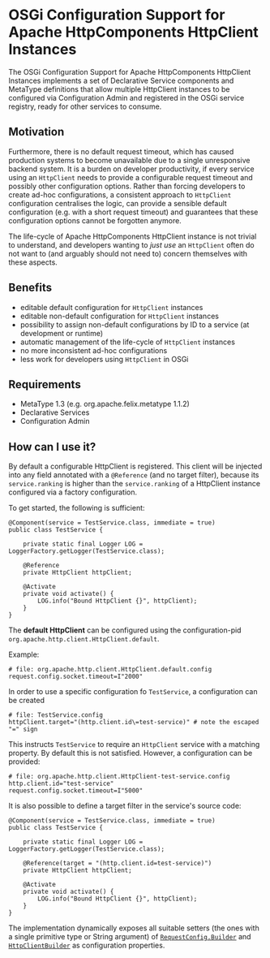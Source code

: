 # OSGi Configuration Support for Apache HttpComponents HttpClient Instances

The OSGi Configuration Support for Apache HttpComponents HttpClient Instances implements a set of Declarative Service components and MetaType definitions that allow multiple HttpClient instances to be configured via Configuration Admin and registered in the OSGi service registry, ready for other services to consume.

## Motivation

Furthermore, there is no default request timeout, which has caused production systems to become unavailable due to a single unresponsive backend system. It is a burden on developer productivity, if every service using an `HttpClient` needs to provide a configurable request timeout and possibly other configuration options. Rather than forcing developers to create ad-hoc configurations, a consistent approach to `HttpClient` configuration centralises the logic, can provide a sensible default configuration (e.g. with a short request timeout) and guarantees that these configuration options cannot be forgotten anymore.

The life-cycle of Apache HttpComponents HttpClient instance is not trivial to understand, and developers wanting to _just use_ an `HttpClient` often do not want to (and arguably should not need to) concern themselves with these aspects.

## Benefits
- editable default configuration for `HttpClient` instances
- editable non-default configuration for `HttpClient` instances
- possibility to assign non-default configurations by ID to a service (at development or runtime)
- automatic management of the life-cycle of `HttpClient` instances
- no more inconsistent ad-hoc configurations
- less work for developers using `HttpClient` in OSGi

## Requirements

- MetaType 1.3 (e.g. org.apache.felix.metatype 1.1.2)
- Declarative Services
- Configuration Admin

## How can I use it?

By default a configurable HttpClient is registered. This client will be injected into any field annotated with a `@Reference` (and no target filter), because its `service.ranking` is higher than the `service.ranking` of a HttpClient instance configured via a factory configuration.

To get started, the following is sufficient:

    @Component(service = TestService.class, immediate = true)
    public class TestService {
    
        private static final Logger LOG = LoggerFactory.getLogger(TestService.class);
    
        @Reference
        private HttpClient httpClient;
    
        @Activate
        private void activate() {
            LOG.info("Bound HttpClient {}", httpClient);
        }
    }

The __default HttpClient__ can be configured using the configuration-pid `org.apache.http.client.HttpClient.default`.

Example:

    # file: org.apache.http.client.HttpClient.default.config
    request.config.socket.timeout=I"2000"

In order to use a specific configuration fo `TestService`, a configuration can be created

    # file: TestService.config
    httpClient.target="(http.client.id\=test-service)" # note the escaped "=" sign

This instructs `TestService` to require an `HttpClient` service with a matching property. By default this is not satisfied. However, a configuration can be provided:

    # file: org.apache.http.client.HttpClient-test-service.config
    http.client.id="test-service"
    request.config.socket.timeout=I"5000"

It is also possible to define a target filter in the service's source code:

    @Component(service = TestService.class, immediate = true)
    public class TestService {

        private static final Logger LOG = LoggerFactory.getLogger(TestService.class);

        @Reference(target = "(http.client.id=test-service)")
        private HttpClient httpClient;

        @Activate
        private void activate() {
            LOG.info("Bound HttpClient {}", httpClient);
        }
    }

The implementation dynamically exposes all suitable setters (the ones with a single primitive type or String argument) of [`RequestConfig.Builder`](https://hc.apache.org/httpcomponents-client-ga/httpclient/apidocs/org/apache/http/client/config/RequestConfig.Builder.html) and [`HttpClientBuilder`](https://hc.apache.org/httpcomponents-client-ga/httpclient/apidocs/org/apache/http/impl/client/HttpClientBuilder.html) as configuration properties. 
